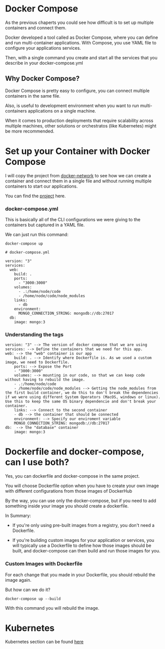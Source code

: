 # Docker Compose

As the previous chaperts you could see how difficult is to set up multiple containers and connect them.

Docker developed a tool called as Docker Compose, where you can define and run multi-container applications. With Compose, you use YAML file to configure your applications services.

Then, with a single command you create and start all the services that you describe in your docker-compose.yml

## Why Docker Compose? 

Docker Compose is pretty easy to configure, you can connect multiple containers in the same file. 

Also, is useful to development environment when you want to run multi-containers applications on a single machine.

When it comes to production deployments that require scalability across multiple machines, other solutions or orchestratos (like Kubernetes) might be more recommended.

# Set up your Container with Docker Compose

I will copy the project from [docker-network](../docker-network/) to see how we can create a container and connect them in a single file and without running multiple containers to start our applications.

You can find the [project](./docker-network/) here.

### docker-compose.yml

This is basically all of the CLI configurations we were giving to the containers but captured in a YAML file. 

We can just run this command: 

```shell 
docker-compose up
```

```shell
# docker-compose.yml

version: "3"
services:
  web:
    build: .
    ports:
      - "3000:3000"
    volumes:
      - .:/home/node/code
      - /home/node/code/node_modules
    links:
      - db
    environment:
      MONGO_CONNECTION_STRING: mongodb://db:27017
  db:
    image: mongo:3
```

### Understanding the tags

    version: "3" --> The version of docker compose that we are using
    services: --> Define the containers that we need for this app.
    web: --> the "web" container is our app
        build: . --> Identify where Dockerfile is. As we used a custom image, we need to Dockerfile.
        ports: --> Expose the Port 
        - "3000:3000"
        volumes: --> mounting in our code, so that we can keep code without having to rebuild the image.
        - .:/home/node/code
        - /home/node/code/node_modules --> Getting the node_modules from the first build container, we do this to don't break the dependencies if we were using different System Operators (MacOS, windows or linux). Use this to keep the same OS binary dependencie and don't break your container.
        links: --> Connect to the second container 
        - db --> the container that should be connected         
        environment: --> Specify our enviroment variable
        MONGO_CONNECTION_STRING: mongodb://db:27017
    db:  --> the "database" container
        image: mongo:3


# Dockerfile and docker-compose, can I use both?

Yes, you can dockerfile and docker-compose in the same project. 

You will choose Dockerfile option when you have to create your own image with different configurations from those images of DockerHub

By the way, you can use only the docker-compose, but if you need to add something inside your image you should create a dockerfile.

In Summary: 

- If you're only using pre-built images from a registry, you don't need a Dockerfile.

- If you're building custom images for your application or services, you will typically use a Dockerfile to define how those images should be built, and docker-compose can then build and run those images for you.

### Custom Images with Dockerfile 

For each change that you made in your Dockerfile, you should rebuild the image again. 

But how can we do it? 

```shell 
docker-compose up --build
```

With this command you will rebuild the image.

# Kubernetes

Kubernetes section can be found [here](./kubernetes-lessons/README.md)
